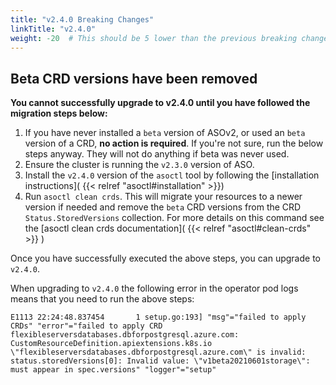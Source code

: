 ```yaml
---
title: "v2.4.0 Breaking Changes"
linkTitle: "v2.4.0"
weight: -20  # This should be 5 lower than the previous breaking change document
---
```


## Beta CRD versions have been removed

**You cannot successfully upgrade to v2.4.0 until you have followed the migration steps below:**

1. If you have never installed a `beta` version of ASOv2, or used an `beta` version of a CRD, **no action is required**.
   If you're not sure, run the below steps anyway. They will not do anything if beta was never used.
2. Ensure the cluster is running the `v2.3.0` version of ASO.
3. Install the `v2.4.0` version of the `asoctl` tool by following the [installation instructions]( {{< relref "asoctl#installation" >}})
4. Run `asoctl clean crds`. This will migrate your resources to a newer version if needed and remove the `beta` CRD
   versions from the CRD `Status.StoredVersions` collection. For more details on this command see the
   [asoctl clean crds documentation]( {{< relref "asoctl#clean-crds" >}} )

Once you have successfully executed the above steps, you can upgrade to `v2.4.0`. 

When upgrading to `v2.4.0` the following error in the operator pod logs means that you need to run the above steps:
```
E1113 22:24:48.837454       1 setup.go:193] "msg"="failed to apply CRDs" "error"="failed to apply CRD flexibleserversdatabases.dbforpostgresql.azure.com: CustomResourceDefinition.apiextensions.k8s.io \"flexibleserversdatabases.dbforpostgresql.azure.com\" is invalid: status.storedVersions[0]: Invalid value: \"v1beta20210601storage\": must appear in spec.versions" "logger"="setup" 
```
